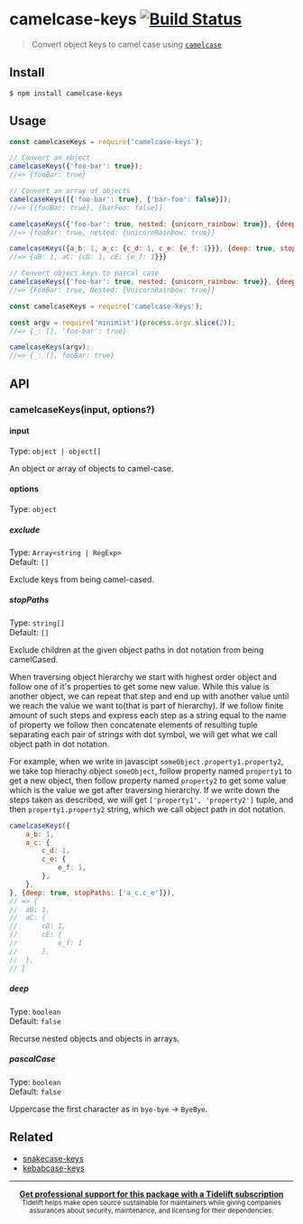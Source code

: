 # camelcase-keys [![Build Status](https://travis-ci.org/sindresorhus/camelcase-keys.svg?branch=master)](https://travis-ci.org/sindresorhus/camelcase-keys)

> Convert object keys to camel case using [`camelcase`](https://github.com/sindresorhus/camelcase)


## Install

```
$ npm install camelcase-keys
```


## Usage

```js
const camelcaseKeys = require('camelcase-keys');

// Convert an object
camelcaseKeys({'foo-bar': true});
//=> {fooBar: true}

// Convert an array of objects
camelcaseKeys([{'foo-bar': true}, {'bar-foo': false}]);
//=> [{fooBar: true}, {barFoo: false}]

camelcaseKeys({'foo-bar': true, nested: {unicorn_rainbow: true}}, {deep: true});
//=> {fooBar: true, nested: {unicornRainbow: true}}

camelcaseKeys({a_b: 1, a_c: {c_d: 1, c_e: {e_f: 1}}}, {deep: true, stopPaths: ['a_c.c_e']}),
//=> {aB: 1, aC: {cD: 1, cE: {e_f: 1}}}

// Convert object keys to pascal case
camelcaseKeys({'foo-bar': true, nested: {unicorn_rainbow: true}}, {deep: true, pascalCase: true});
//=> {FooBar: true, Nested: {UnicornRainbow: true}}
```

```js
const camelcaseKeys = require('camelcase-keys');

const argv = require('minimist')(process.argv.slice(2));
//=> {_: [], 'foo-bar': true}

camelcaseKeys(argv);
//=> {_: [], fooBar: true}
```


## API

### camelcaseKeys(input, options?)

#### input

Type: `object | object[]`

An object or array of objects to camel-case.

#### options

Type: `object`

##### exclude

Type: `Array<string | RegExp>`<br>
Default: `[]`

Exclude keys from being camel-cased.

##### stopPaths

Type: `string[]`<br>
Default: `[]`

Exclude children at the given object paths in dot notation from being camelCased.

When traversing object hierarchy we start with highest order object and follow one of it's properties to get some new value. While this value is another object, we can repeat that step and end up with another value until we reach the value we want to(that is part of hierarchy). If we follow finite amount of such steps and express each step as a string equal to the name of property we follow then concatenate elements of resulting tuple separating each pair of strings with dot symbol, we will get what we call object path in dot notation.

For example, when we write in javascipt `someObject.property1.property2`, we take top hierachy object `someObject`, follow property named `property1` to get a new object, then follow property named `property2` to get some value which is the value we get after traversing hierarchy. If we write down the steps taken as described, we will get `['property1', 'property2']` tuple, and then `property1.property2` string, which we call object path in dot notation.

```js
camelcaseKeys({
	a_b: 1,
	a_c: {
		c_d: 1,
		c_e: {
			e_f: 1,
		},
	},
}, {deep: true, stopPaths: ['a_c.c_e']}),
// => {
//	aB: 1,
//	aC: {
//		cD: 1,
//		cE: {
//			e_f: 1
//		},
//	},
// }
```

##### deep

Type: `boolean`<br>
Default: `false`

Recurse nested objects and objects in arrays.

##### pascalCase

Type: `boolean`<br>
Default: `false`

Uppercase the first character as in `bye-bye` → `ByeBye`.


## Related

- [snakecase-keys](https://github.com/bendrucker/snakecase-keys)
- [kebabcase-keys](https://github.com/mattiloh/kebabcase-keys)


---

<div align="center">
	<b>
		<a href="https://tidelift.com/subscription/pkg/npm-camelcase-keys?utm_source=npm-camelcase-keys&utm_medium=referral&utm_campaign=readme">Get professional support for this package with a Tidelift subscription</a>
	</b>
	<br>
	<sub>
		Tidelift helps make open source sustainable for maintainers while giving companies<br>assurances about security, maintenance, and licensing for their dependencies.
	</sub>
</div>

